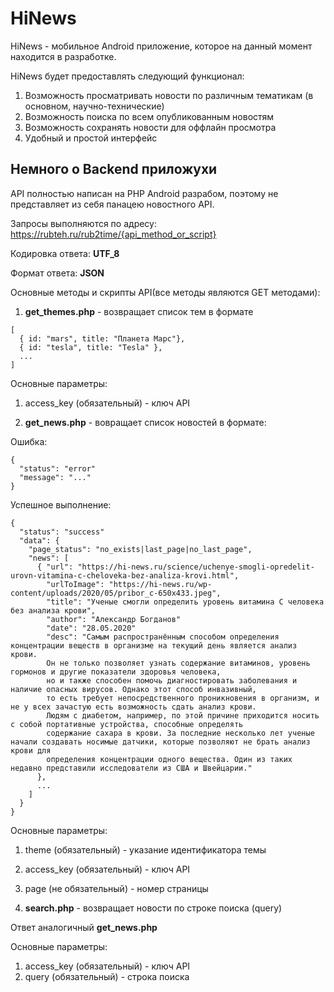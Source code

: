 # HiNews

HiNews - мобильное Android приложение, которое на данный  момент находится в разработке.

HiNews будет предоставлять следующий функционал:

1) Возможность просматривать новости по различным тематикам (в основном, научно-технические)
2) Возможность поиска по всем опубликованным новостям
3) Возможность сохранять новости для оффлайн просмотра
4) Удобный и простой интерфейс

## Немного о Backend приложухи

API полностью написан на PHP Android разрабом, поэтому не представляет из себя панацею новостного API.

Запросы выполняются по адресу: https://rubteh.ru/rub2time/{api_method_or_script}

Кодировка ответа: **UTF_8**

Формат ответа: **JSON**

Основные методы и скрипты API(все методы являются GET методами):

1) **get_themes.php** - возвращает список тем в формате 

```
[
  { id: "mars", title: "Планета Марс"}, 
  { id: "tesla", title: "Tesla" },
  ...
] 
```

Основные параметры:
1) access_key (обязательный) - ключ API

2) **get_news.php** - вовращает список новостей в формате: 

Ошибка:
```
{ 
  "status": "error"
  "message": "..."
}
```
Успешное выполнение:
```
{
  "status": "success"
  "data": {
    "page_status": "no_exists|last_page|no_last_page",
    "news": [
      { "url": "https://hi-news.ru/science/uchenye-smogli-opredelit-urovn-vitamina-c-cheloveka-bez-analiza-krovi.html",
        "urlToImage": "https://hi-news.ru/wp-content/uploads/2020/05/pribor_c-650x433.jpeg",
        "title": "Ученые смогли определить уровень витамина C человека без анализа крови",
        "author": "Александр Богданов"
        "date": "28.05.2020"
        "desc": "Самым распространённым способом определения концентрации веществ в организме на текущий день является анализ крови. 
        Он не только позволяет узнать содержание витаминов, уровень гормонов и другие показатели здоровья человека, 
        но и также способен помочь диагностировать заболевания и наличие опасных вирусов. Однако этот способ инвазивный, 
        то есть требует непосредственного проникновения в организм, и не у всех зачастую есть возможность сдать анализ крови. 
        Людям с диабетом, например, по этой причине приходится носить с собой портативные устройства, способные определять 
        содержание сахара в крови. За последние несколько лет ученые начали создавать носимые датчики, которые позволяют не брать анализ крови для 
        определения концентрации одного вещества. Один из таких недавно представили исследователи из США и Швейцарии."
      },
      ...
    ]
  }
}
```
Основные параметры:

1) theme (обязательный) - указание идентификатора темы
2) access_key (обязательный) - ключ API
3) page (не обязательный) - номер страницы
  
2) **search.php** - возвращает новости по строке поиска (query)

Ответ аналогичный **get_news.php**

Основные параметры:
1) access_key (обязательный) - ключ API
2) query (обязательный) - строка поиска
